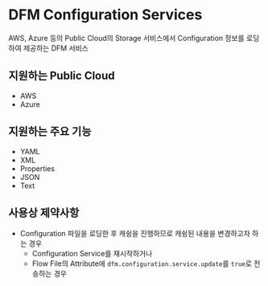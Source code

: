 # DFM Configuration Services

AWS, Azure 등의 Public Cloud의 Storage 서비스에서 Configuration 정보를 로딩하여 제공하는 DFM 서비스

## 지원하는 Public Cloud

* AWS
* Azure

## 지원하는 주요 기능

* YAML
* XML
* Properties
* JSON
* Text

## 사용상 제약사항

* Configuration 파일을 로딩한 후 캐슁을 진행하므로 캐슁된 내용을 변경하고자 하는 경우 
  * Configuration Service를 재시작하거나
  * Flow File의 Attribute에 `dfm.configuration.service.update`를 `true`로 전송하는 경우 
